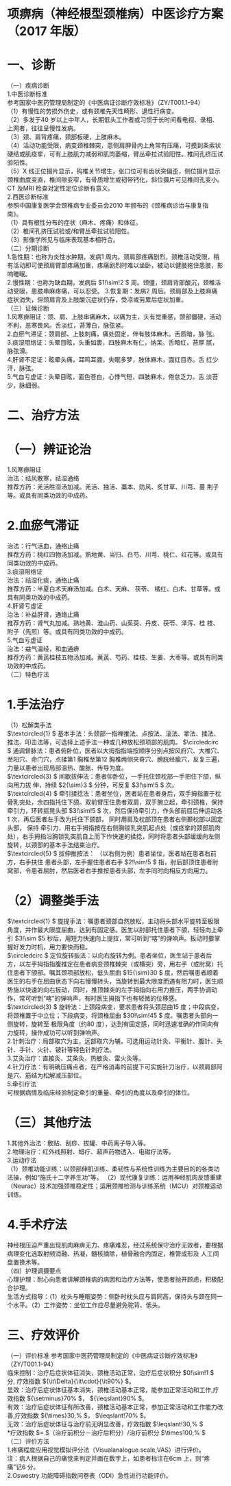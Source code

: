 # 项痹病（神经根型颈椎病）中医诊疗方案 （2017 年版）  
# 一、诊断  
（一）疾病诊断  
1.中医诊断标准  
参考国家中医药管理局制定的《中医病证诊断疗效标准》（ZY/T001.1-94）  
（1）有慢性的劳损外伤史，或有颈椎先天性畸形、退性行病变。  
（2）多发于40 岁以上中年人，长期低头工作者或习惯于长时间看电视、录相、上网者，往往呈慢性发病。  
（3）颈、肩背疼痛，颈部板硬，上肢麻木。  
（4）活动功能受限，病变颈椎棘突，患侧肩胛骨内上角常有压痛，可摸到条索状硬结或肌痉挛，可有上肢肌力减弱和肌肉萎缩，臂丛牵拉试验阳性。椎间孔挤压试验阳性。  
（5）X 线正位摄片显示，钩椎关节增生，张口位可有齿状突偏歪，侧位摄片显示颈椎曲度变直，椎间隙变窄，有骨质增生或韧带钙化，斜位摄片可见椎间孔变小。CT 及MRI 检查对定性定位诊断有意义。  
2.西医诊断标准  
参照中国康复医学会颈椎病专业委员会2010 年颁布的《颈椎病诊治与康复指南》。  
（1）具有根性分布的症状（麻木、疼痛）和体征。  
（2）椎间孔挤压试验或/和臂丛牵拉试验阳性。  
（3）影像学所见与临床表现基本相符合。  
（二）分期诊断  
1.急性期：也称为炎性水肿期，发病1 周内。颈肩部疼痛剧烈，颈椎活动受限，稍有活动即可使颈肩臂部疼痛加重，疼痛剧烈时难以坐卧，被动以健肢拖住患肢，影响睡眠。  
2.慢性期：也称为缺血期，发病后 $1\!\sim\!2 $  周。颈僵，颈肩背部酸沉，颈椎活 动受限，患肢串麻疼痛，可以忍受。 3.恢复期：发病2 周后。颈肩部及上肢麻痛症状消失，但颈肩背及上肢酸沉症状仍存，受凉或劳累后症状加重。  
（三）证候诊断  
1.风寒痹阻证：颈、肩、上肢串痛麻木，以痛为主，头有觉重感，颈部僵硬，活动不利，恶寒畏风。舌淡红，苔薄白，脉弦紧。  
2.血瘀气滞证：颈肩部、上肢刺痛，痛处固定，伴有肢体麻木。舌质暗，脉 弦。 3.痰湿阻络证：头晕目眩，头重如裹，四肢麻木有仁，纳呆。舌暗红，苔厚 腻，脉弦滑。  
4.肝肾不足证：眩晕头痛，耳鸣耳聋，失眠多梦，肢体麻木，面红目赤。舌 红少汗，脉弦。  
5.气血亏虚证：头晕目眩，面色苍白，心悸气短，四肢麻木，倦怠乏力。舌 淡苔少，脉细弱。  
# 二、治疗方法  
# （一）辨证论治  
1.风寒痹阻证  
治法：祛风散寒，祛湿通络  
推荐方药：羌活胜湿汤加减。羌活、独活、藁本、防风、炙甘草、川芎、蔓 荆子等。或具有同类功效的中成药。  
# 2.血瘀气滞证  
治法：行气活血，通络止痛  
推荐方药：桃红四物汤加减。熟地黄、当归、白芍、川芎、桃仁、红花等。或具有同类功效的中成药。  
3.痰湿阻络证  
治法：祛湿化痰，通络止痛  
推荐方药：半夏白术天麻汤加减。白术、天麻、 茯苓、 橘红、白术、甘草等。或具有同类功效的中成药。  
4.肝肾亏虚证  
治法：补益肝肾，通络止痛  
推荐方药：肾气丸加减。熟地黄、淮山药、山茱萸、丹皮、茯苓、泽泻、桂 枝、附子（先煎）等。或具有同类功效的中成药。  
5.气血亏虚证  
治法：益气温经，和血通痹  
推荐方药：黄芪桂枝五物汤加减。黄芪、芍药、桂枝、生姜、大枣等。或具有同类功效的中成药。  
（二）特色疗法  
# 1.手法治疗  
（1）松解类手法  
$\textcircled{1} $ 基本手法：头颈部一指禅推法、点按法、滚法、拿法、揉法、推法、叩击法等，可选择上述手法一种或几种放松颈项部的肌肉。 $\circledcirc $ 通调督脉法：患者俯卧位，医者以大拇指指端按顺序分别点按风府穴、大椎穴、至阳穴、命门穴，点揉第1 胸椎至第12 胸椎两侧夹脊穴、膀胱经腧穴，反复三遍，力量以患者出现局部温热、酸胀、传导为度。  
$\textcircled{3} $  间歇拔伸法：患者仰卧位，一手托住颈枕部一手把住下颌，纵向用力拔 伸，持续 $2{\sim}3 $ 分钟，可反复 $3\!\sim\!5 $ 次。  
$\textcircled{4} $ 牵引揉捻法：患者坐位，医者站在患者身后，双手拇指置于枕骨乳突处，余四指托住下颌。双前臂压住患者双肩，双手腕立起，牵引颈椎，保持牵引力，环转摇晃头部 $3\!\sim\!5 $ 次，然后保持牵引力，作头部前屈后伸运动各1 次，再后医者左手改为托住下颌部， 同时用肩及枕部顶在患者右侧颞枕部以固定头部， 保持 牵引力，用右手拇指按在右侧胸锁乳突肌起点处（或痉挛的颈部肌肉处），右手拇指沿胸锁乳突肌自上而下作快速的揉捻，同时将患者头部缓缓向左侧旋转，以颈部的基本手法结束治疗。  
$\textcircled{5} $  拔伸推按法： （以右侧为例）患者坐位，医者站在患者右前方，右手扶住 患者头部，左手握住患者右手 $2\!\sim\!5 $ 指，肘后部顶住患者肘窝部，令患者屈肘，然后医者右手推按患者头部，左手同时向相反方向用力。  
# （2）调整类手法  
$\textcircled{1} $ 旋提手法：嘱患者颈部自然放松，主动将头部水平旋转至极限角度，并作最大限度屈曲，达到有固定感。医生以肘部托住患者下颌，轻轻向上牵引 $3\!\sim $5 秒后，用短力快速向上提拉，常可听到“喀”的弹响声。扳动时要掌握好发力时机，用力要快而稳。  
$\circledcirc $ 定位旋转扳法：以向右旋转为例。患者坐位，医生站于患者后方，以左手拇指指腹推定在患者病变颈椎棘突（或横突）旁，用右手（或肘窝）托住患者下颌部。嘱其颈项部放松，低头屈曲 $15{\sim}30 $ 度，然后嘱患者顺着医生的右手在屈曲状态下向右慢慢转头，当旋转到最大限度而遇有阻力时，医生顺势施以快速的向右扳动，同时，推顶棘突的左手拇指向右用力推压，两手协调动作，常可听到“喀”的弹响声，有时医生拇指下也有轻微的位移感。  
$\textcircled{3} $ 旋转法：上颈段病变，要求患者将头颈屈曲15 度；中段病变，将颈椎置于中立位；下段病变，将颈椎屈曲 $30\!\sim\!45 $  度。嘱患者头部向一侧旋转，旋转至 极限角度（约80 度），达到有固定感，同时迅速准确的作同向有力旋转，操作成功可以听到弹响声。  
2.针刺治疗：局部取穴为主，远部取穴为辅，可选用运动针灸、平衡针、腹针、头针、手针、火针、铍针等特色针刺疗法。  
3.艾灸治疗：直接灸、艾条灸、热敏灸、雷火灸等。  
4.针刀疗法：有明确压痛点者，在严格消毒的前提下可实施针刀治疗，以颈肩部阿是穴、筋结为松解减压部位。  
5.牵引疗法  
可根据病情及临床经验制定牵引的重量、牵引的角度以及牵引的体位。  
# （三）其他疗法  
1.其他外治法：敷贴、刮痧、拔罐、中药离子导入等。  
2.物理治疗：红外线照射、蜡疗、超声药物透入、电磁疗法等。  
3.运动疗法  
（1）颈椎功能训练：以颈部伸肌训练、柔韧性与系统性训练为主要目的的各类功法操，例如“施氏十二字养生功”等。 （2）现代康复训练：运用神经肌肉反馈重建（Neurac）技术加强颈椎稳定性；运用颈椎检测与训练系统（MCU）对颈椎运动训练。  
# 4.手术疗法  
神经根压迫严重出现肌肉麻痹无力、疼痛难忍，经过系统保守治疗无效者，要根据病理变化选取射频消融、热凝，髓核摘除，植骨融合内固定，椎管成形及 人工间盘置换术等。  
（四）护理调摄要点  
心理护理：耐心向患者讲解颈椎病的病因和治疗方法等，使患者抛开顾虑，积极配合护理。  
生活方式指导：（1）枕头与睡眠姿势：侧卧时枕头应与肩同高，保持头与颈在同一个水平。（2）工作姿势：坐位工作应尽量避免驼背、低头。  
# 三、疗效评价  
（一）评价标准 参考国家中医药管理局制定的《中医病证诊断疗效标准》（ZY/T001.1-94）  
临床控制：治疗后症状体征消失，颈椎活动正常，治疗后症状积分 $0\!\sim\!1 $  分, 疗效指数 ${\it\Delta}{\it\cdot}{\it90\%} $。  
显效：治疗后症状体征基本消失，颈椎活动基本正常，能参加正常活动和工作,疗效指数 ${\setminus}70\% $， ${\leqslant}90\% $。  
有效：治疗后症状体征有所改善，颈椎活动基本正常，参加正常活动和工作能力改善,疗效指数 ${\times}30\,\% $， $\leqslant\!70\% $。  
无效：治疗后症状体征与治疗前无明显改善，疗效指数 $\leqslant\!30\,\% $  
\*疗效指数 $= $（治疗前积分－治疗后积分）/治疗前积分 $\times100\,\% $  
（二）评价方法  
1.疼痛程度应用视觉模拟评分法（Visualanalogue scale,VAS）进行评价。  
注：病人根据自己的痛觉来判定并画在数字上，如患者标注在6cm 上，则“疼痛”记6 分。  
2.Oswestry 功能障碍指数问卷表（ODI）急性进行功能评价。  
